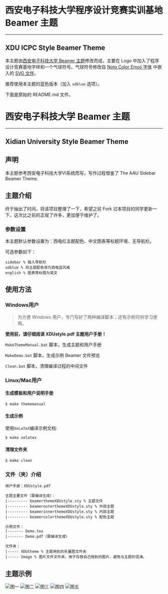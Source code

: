 # 西安电子科技大学程序设计竞赛实训基地 Beamer 主题
---
XDU ICPC Style Beamer Theme
---

本主题由[西安电子科技大学 Beamer 主题](https://github.com/StickCui/XDUstyle-Beamer-Theme)修改而成，主要在 Logo 中加入了程序设计竞赛基地字样和一个气球符号。气球符号修改自 [Noto Color Emoji 字体](https://github.com/googlefonts/noto-emoji) 中嵌入的 [SVG 文件](https://github.com/googlefonts/noto-emoji/blob/master/svg/emoji_u1f388.svg)。

推荐使用本主题的蓝色版本（加入 `xdblue` 选项）。

下面是原始的 README.md 文件。

# 西安电子科技大学 Beamer 主题
---
Xidian University Style Beamer Theme
---

## 声明
本主题参考西安电子科技大学VI系统而写，写作过程借鉴了 The AAU Sidebar Beamer Theme.

## 主题介绍
终于抽出了时间，将该项目整理了一下，希望之前 Fork 过本项目的同学更新一下，这次比之前的正规了许多，更加便于维护了。

### 参数设置

本主题默认参数设置为：西电红主题配色、中文图表等标题环境、无导航栏。

可选参数如下：

	sidebar % 插入导航栏
	xdblue % 将主题配色改为西电蓝风格
	english % 图表等标题为英文

## 使用方法

### Windows用户

> 为方便 Windows 用户，专门写好了两种编译脚本；还有示例可供学习使用。

**使用前，请仔细阅读 XDUstyle.pdf 主题用户手册！**

`MakeThemeManual.bat` 脚本，生成主题和用户手册

`MakeDemo.bat` 脚本，生成示例 Beamer 文件预览

`Clean.bat` 脚本，清理编译过程的中间文件

### Linux/Mac用户

#### 生成模板和用户说明手册

```bash
$ make thememanual
```

#### 生成示例

使用`XeLaTeX`编译示例文档:

```bash
$ make xelatex
```

#### 清理文件夹

```bash
$ make clean
```

### 文件（夹）介绍

	用户手册：XDUstyle.pdf

	主题主要文件（需编译生成）：
	|--------- beamerthemeXDUstyle.sty % 主题文件
	|--------- beamerouterthemeXDUstyle.sty % 外部主题
	|--------- beamerinnerthemeXDUstyle.sty % 内部主题
	|--------- beamercolorthemeXDUstyle.sty % 配色主题

	示例文件：
	|------- Demo.tex
	|------- Demo.pdf（需编译生成）

	文件夹：
	|----- XDUtheme % 主题用到的矢量图文件夹
	|----- Image % 图片文件文件夹，用于存放自己用到的图片，避免与主题的混淆。

## 主题示例

![图一](./Image/Demo_1.png)
![图二](./Image/Demo_2.png)
![图三](./Image/Demo_3.png)
![图四](./Image/Demo_4.png)
![图五](./Image/Demo_5.png)
	
	
